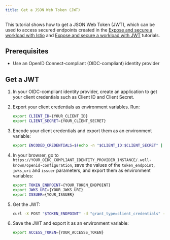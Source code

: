 ```yaml
---
title: Get a JSON Web Token (JWT)
---
```


This tutorial shows how to get a JSON Web Token (JWT), which can be used to access secured endpoints created in the [Expose and secure a workload with Istio](apix-07-04-expose-and-secure-workload-istio.md) and [Expose and secure a workload with JWT](apix-07-03-expose-and-secure-workload-jwt.md) tutorials.

## Prerequisites

* Use an OpenID Connect-compliant (OIDC-compliant) identity provider

## Get a JWT

1. In your OIDC-compliant identity provider, create an application to get your client credentials such as Client ID and Client Secret. 

2. Export your client credentials as environment variables. Run:

   ```bash
   export CLIENT_ID={YOUR_CLIENT_ID}
   export CLIENT_SECRET={YOUR_CLIENT_SECRET}
   ```

2. Encode your client credentials and export them as an environment variable:

   ```bash
   export ENCODED_CREDENTIALS=$(echo -n "$CLIENT_ID:$CLIENT_SECRET" | base64)
   ```

3. In your browser, go to `https://YOUR_OIDC_COMPLIANT_IDENTITY_PROVIDER_INSTANCE/.well-known/openid-configuration`, save the values of the `token_endpoint`, `jwks_uri` and `issuer` parameters, and export them as environment variables:

   ```bash
   export TOKEN_ENDPOINT={YOUR_TOKEN_ENDPOINT}
   export JWKS_URI={YOUR_JWKS_URI}
   export ISSUER={YOUR_ISSUER}
   ```

4. Get the JWT:

   ```bash
   curl -X POST "$TOKEN_ENDPOINT" -d "grant_type=client_credentials" -d "client_id=$CLIENT_ID" -H "Content-Type: application/x-www-form-urlencoded" -H "Authorization: Basic $ENCODED_CREDENTIALS"
   ```

5. Save the JWT and export it as an environment variable:

   ```bash
   export ACCESS_TOKEN={YOUR_ACCESSS_TOKEN}
   ```